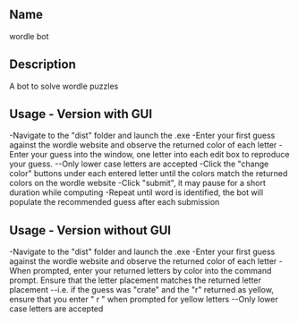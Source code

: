 ## Name
wordle bot

## Description
A bot to solve wordle puzzles

## Usage - Version with GUI
-Navigate to the "dist" folder and launch the .exe
-Enter your first guess against the wordle website and observe the returned color of each letter
-Enter your guess into the window, one letter into each edit box to reproduce your guess.
--Only lower case letters are accepted
-Click the "change color" buttons under each entered letter until the colors match the returned colors on the wordle website
-Click "submit", it may pause for a short duration while computing
-Repeat until word is identified, the bot will populate the recommended guess after each submission

## Usage - Version without GUI
-Navigate to the "dist" folder and launch the .exe
-Enter your first guess against the wordle website and observe the returned color of each letter
-When prompted, enter your returned letters by color into the command prompt. Ensure that the letter placement matches the returned letter placement
--i.e. if the guess was "crate" and the "r" returned as yellow, ensure that you enter " r   " when prompted for yellow letters
--Only lower case letters are accepted
